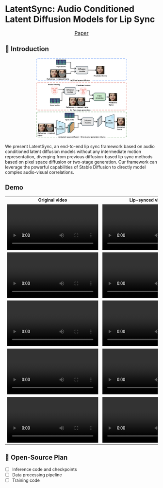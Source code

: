 # LatentSync: Audio Conditioned Latent Diffusion Models for Lip Sync

<p align="center" style="font-size: larger;">
  <a href="https://arxiv.org/abs/2412.04431">Paper</a>
</p>

## 📖 Introduction

<p align="center">
<img src="assets/frameworks_comparison.png" width=60%>
<p>

We present LatentSync, an end-to-end lip sync framework based on audio conditioned latent diffusion models without any intermediate motion representation, diverging from previous diffusion-based lip sync methods based on pixel space diffusion or two-stage generation. Our framework can leverage the powerful capabilities of Stable Diffusion to directly model complex audio-visual correlations.

## Demo


































<table class="center">
  <tr style="font-weight: bolder;text-align:center;">
        <td width="50%"><b>Original video</b></td>
        <td width="50%"><b>Lip-synced video</b></td>
  </tr>
  <tr>
    <td>
      <video src=https://github.com/user-attachments/assets/89b02797-457c-4510-8dfb-8d10ffac76d2 controls preload></video>
    </td>
    <td>
      <video src=https://github.com/user-attachments/assets/5c4cf5e3-a52b-453a-a977-615043fd681c controls preload></video>
    </td>
  </tr>
  <tr>
    <td>
      <video src=https://github.com/user-attachments/assets/78cd1df3-c15b-492f-bc4a-b88615266d73 controls preload></video>
    </td>
    <td>
      <video src=https://github.com/user-attachments/assets/c7781efa-1179-4fed-9193-791af9990af2 controls preload></video>
    </td>
  </tr>
  <tr>
    <td>
      <video src=https://github.com/user-attachments/assets/b7da5495-a02b-4efe-86bf-df56246725f0 controls preload></video>
    </td>
    <td>
      <video src=https://github.com/user-attachments/assets/99fcf7e7-2db7-488b-93de-c6ed78203a6d controls preload></video>
    </td>
  </tr>
  <tr>
    <td width=400px>
      <video src=https://github.com/user-attachments/assets/d08287ad-48c1-4bc3-8c8f-a333cf57f5fa controls preload></video>
    </td>
    <td width=400px>
      <video src=https://github.com/user-attachments/assets/872525ef-bac4-44d1-9ecf-d51928b3aaf5 controls preload></video>
    </td>
  </tr>
  <tr>
    <td>
      <video src=https://github.com/user-attachments/assets/c19951b5-57d4-44f6-aa48-9f92fc0da3df controls preload></video>
    </td>
    <td>
      <video src=https://github.com/user-attachments/assets/445baf69-b0f6-4b83-9996-c4d7622672fc controls preload></video>
    </td>
  </tr>
</table>

## 📑 Open-Source Plan

- [ ] Inference code and checkpoints
- [ ] Data processing pipeline
- [ ] Training code
